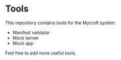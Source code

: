 Tools
=====

This repository contains tools for the Mycroft system.

* Manifest validator
* Mock server
* Mock app

Feel free to add more useful tools.
